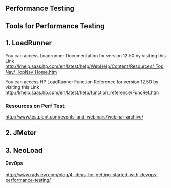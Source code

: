 ## Performance Testing

## Tools for Performance Testing

## 1. LoadRunner

You can access Loadrunner Documentation for version 12.50 by visiting this Link http://lrhelp.saas.hp.com/en/latest/help/WebHelp/Content/Resources/_TopNav/_TopNav_Home.htm

You can access HP LoadRunner Function Reference for version 12.50 by visiting this Link
http://lrhelp.saas.hp.com/en/latest/help/function_reference/FuncRef.htm

### Resources on Perf Test
http://www.testplant.com/events-and-webinars/webinar-archive/

## 2. JMeter

## 3. NeoLoad

#### DevOps
http://www.radview.com/blog/4-ideas-for-getting-started-with-devops-performance-testing/
